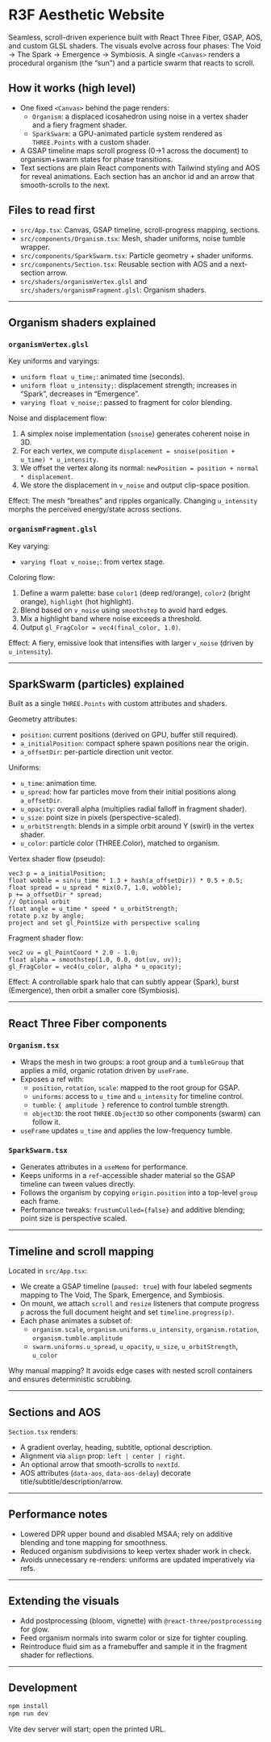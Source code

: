 # R3F Aesthetic Website

Seamless, scroll-driven experience built with React Three Fiber, GSAP, AOS, and custom GLSL shaders. The visuals evolve across four phases: The Void → The Spark → Emergence → Symbiosis. A single `<Canvas>` renders a procedural organism (the “sun”) and a particle swarm that reacts to scroll.

## How it works (high level)

- One fixed `<Canvas>` behind the page renders:
  - `Organism`: a displaced icosahedron using noise in a vertex shader and a fiery fragment shader.
  - `SparkSwarm`: a GPU-animated particle system rendered as `THREE.Points` with a custom shader.
- A GSAP timeline maps scroll progress (0→1 across the document) to organism+swarm states for phase transitions.
- Text sections are plain React components with Tailwind styling and AOS for reveal animations. Each section has an anchor id and an arrow that smooth-scrolls to the next.

## Files to read first

- `src/App.tsx`: Canvas, GSAP timeline, scroll-progress mapping, sections.
- `src/components/Organism.tsx`: Mesh, shader uniforms, noise tumble wrapper.
- `src/components/SparkSwarm.tsx`: Particle geometry + shader uniforms.
- `src/components/Section.tsx`: Reusable section with AOS and a next-section arrow.
- `src/shaders/organismVertex.glsl` and `src/shaders/organismFragment.glsl`: Organism shaders.

---

## Organism shaders explained

### `organismVertex.glsl`
Key uniforms and varyings:
- `uniform float u_time;`: animated time (seconds).
- `uniform float u_intensity;`: displacement strength; increases in “Spark”, decreases in “Emergence”.
- `varying float v_noise;`: passed to fragment for color blending.

Noise and displacement flow:
1. A simplex noise implementation (`snoise`) generates coherent noise in 3D.
2. For each vertex, we compute `displacement = snoise(position + u_time) * u_intensity`.
3. We offset the vertex along its normal: `newPosition = position + normal * displacement`.
4. We store the displacement in `v_noise` and output clip-space position.

Effect: The mesh “breathes” and ripples organically. Changing `u_intensity` morphs the perceived energy/state across sections.

### `organismFragment.glsl`
Key varying:
- `varying float v_noise;`: from vertex stage.

Coloring flow:
1. Define a warm palette: base `color1` (deep red/orange), `color2` (bright orange), `highlight` (hot highlight).
2. Blend based on `v_noise` using `smoothstep` to avoid hard edges.
3. Mix a highlight band where noise exceeds a threshold.
4. Output `gl_FragColor = vec4(final_color, 1.0)`.

Effect: A fiery, emissive look that intensifies with larger `v_noise` (driven by `u_intensity`).

---

## SparkSwarm (particles) explained

Built as a single `THREE.Points` with custom attributes and shaders.

Geometry attributes:
- `position`: current positions (derived on GPU, buffer still required).
- `a_initialPosition`: compact sphere spawn positions near the origin.
- `a_offsetDir`: per-particle direction unit vector.

Uniforms:
- `u_time`: animation time.
- `u_spread`: how far particles move from their initial positions along `a_offsetDir`.
- `u_opacity`: overall alpha (multiplies radial falloff in fragment shader).
- `u_size`: point size in pixels (perspective-scaled).
- `u_orbitStrength`: blends in a simple orbit around Y (swirl) in the vertex shader.
- `u_color`: particle color (THREE.Color), matched to organism.

Vertex shader flow (pseudo):
```
vec3 p = a_initialPosition;
float wobble = sin(u_time * 1.3 + hash(a_offsetDir)) * 0.5 + 0.5;
float spread = u_spread * mix(0.7, 1.0, wobble);
p += a_offsetDir * spread;
// Optional orbit
float angle = u_time * speed * u_orbitStrength;
rotate p.xz by angle;
project and set gl_PointSize with perspective scaling
```

Fragment shader flow:
```
vec2 uv = gl_PointCoord * 2.0 - 1.0;
float alpha = smoothstep(1.0, 0.0, dot(uv, uv));
gl_FragColor = vec4(u_color, alpha * u_opacity);
```

Effect: A controllable spark halo that can subtly appear (Spark), burst (Emergence), then orbit a smaller core (Symbiosis).

---

## React Three Fiber components

### `Organism.tsx`
- Wraps the mesh in two groups: a root group and a `tumbleGroup` that applies a mild, organic rotation driven by `useFrame`.
- Exposes a ref with:
  - `position`, `rotation`, `scale`: mapped to the root group for GSAP.
  - `uniforms`: access to `u_time` and `u_intensity` for timeline control.
  - `tumble`: `{ amplitude }` reference to control tumble strength.
  - `object3D`: the root `THREE.Object3D` so other components (swarm) can follow it.
- `useFrame` updates `u_time` and applies the low-frequency tumble.

### `SparkSwarm.tsx`
- Generates attributes in a `useMemo` for performance.
- Keeps uniforms in a `ref`-accessible shader material so the GSAP timeline can tween values directly.
- Follows the organism by copying `origin.position` into a top-level `group` each frame.
- Performance tweaks: `frustumCulled={false}` and additive blending; point size is perspective scaled.

---

## Timeline and scroll mapping

Located in `src/App.tsx`:
- We create a GSAP timeline (`paused: true`) with four labeled segments mapping to The Void, The Spark, Emergence, and Symbiosis.
- On mount, we attach `scroll` and `resize` listeners that compute progress `p` across the full document height and set `timeline.progress(p)`.
- Each phase animates a subset of:
  - `organism.scale`, `organism.uniforms.u_intensity`, `organism.rotation`, `organism.tumble.amplitude`
  - `swarm.uniforms.u_spread`, `u_opacity`, `u_size`, `u_orbitStrength`, `u_color`

Why manual mapping? It avoids edge cases with nested scroll containers and ensures deterministic scrubbing.

---

## Sections and AOS

`Section.tsx` renders:
- A gradient overlay, heading, subtitle, optional description.
- Alignment via `align` prop: `left | center | right`.
- An optional arrow that smooth-scrolls to `nextId`.
- AOS attributes (`data-aos`, `data-aos-delay`) decorate title/subtitle/description/arrow.

---

## Performance notes

- Lowered DPR upper bound and disabled MSAA; rely on additive blending and tone mapping for smoothness.
- Reduced organism subdivisions to keep vertex shader work in check.
- Avoids unnecessary re-renders: uniforms are updated imperatively via refs.

---

## Extending the visuals

- Add postprocessing (bloom, vignette) with `@react-three/postprocessing` for glow.
- Feed organism normals into swarm color or size for tighter coupling.
- Reintroduce fluid sim as a framebuffer and sample it in the fragment shader for reflections.

---

## Development

```bash
npm install
npm run dev
```

Vite dev server will start; open the printed URL.

